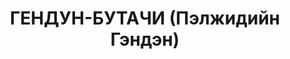 ---
title: ГЕНДУН-БУТАЧИ (Пэлжидийн Гэндэн)
description: "Род. в 1892, Убур Ханчайский аймак, Арбай-Хер [Монголия, Увэр-Хангайский\
  \ аймак, Арбай-Хэрэ?], монгол, член МНРП. Проживал: Сочи, гостиница \"Кавказская\
  \ Ривьера\". Премьер-министр МНР. \n  Арестован 17.07.1937. Обв. в шпионаже и подготовке\
  \ государственного переворота в Монголии. Приговор: ВК ВС СССР, 26.11.1937 – ВМН.\
  \ Расстрелян 26.11.1937, г.Москва. \n  Реабилитирован ВК ВС СССР 15.12.1956"
---